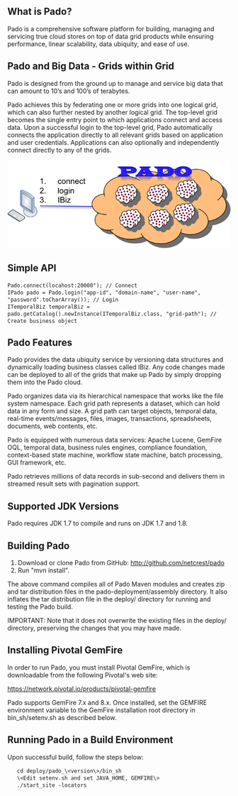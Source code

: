 ## What is Pado?

Pado is a comprehensive software platform for building, managing and servicing true cloud stores on top of data grid products while ensuring performance, linear scalability, data ubiquity, and ease of use.

## Pado and Big Data - Grids within Grid

Pado is designed from the ground up to manage and service big data that can amount to 10’s and 100’s of terabytes.

Pado achieves this by federating one or more grids into one logical grid, which can also further nested by another logical grid. The top-level grid becomes the single entry point to which applications connect and access data. Upon a successful login to the top-level grid, Pado automatically connects the application directly to all relevant grids based on application and user credentials. Applications can also optionally and independently connect directly to any of the grids.

![Pado Login](/pado-javadoc/pado-login.png)

## Simple API

```
Pado.connect(locahost:20000"); // Connect
IPado pado = Pado.login("app-id", "domain-name", "user-name", "password".toCharArray()); // Login
ITemporalBiz temporalBiz = pado.getCatalog().newInstance(ITemporalBiz.class, "grid-path"); // Create business object
```

## Pado Features

Pado provides the data ubiquity service by versioning data structures and dynamically loading business classes called IBiz. Any code changes made can be deployed to all of the grids that make up Pado by simply dropping them into the Pado cloud.

Pado organizes data via its hierarchical namespace that works like the file system namespace. Each grid path represents a dataset, which can hold data in any form and size. A grid path can target objects, temporal data, real-time events/messages, files, images, transactions, spreadsheets, documents, web contents, etc.

Pado is equipped with numerous data services: Apache Lucene, GemFire OQL, temporal data, business rules engines, compliance foundation, context-based state machine, workflow state machine, batch processing, GUI framework, etc.
 
Pado retrieves millions of data records in sub-second and delivers them in streamed result sets with pagination support.

## Supported JDK Versions

Pado requires JDK 1.7 to compile and runs on JDK 1.7 and 1.8.

## Building Pado

1. Download or clone Pado from GitHub: http://github.com/netcrest/pado
2. Run "mvn install". 

The above command compiles all of Pado Maven modules and creates zip and tar distribution files in the pado-deployment/assembly directory. It also inflates the tar distribution file in the deploy/ directory for running and testing the Pado build. 

IMPORTANT: Note that it does not overwrite the existing files in the deploy/ directory, preserving the changes that you may have made.

## Installing Pivotal GemFire

In order to run Pado, you must install Pivotal GemFire, which is downloadable from the following Pivotal's web site:

   https://network.pivotal.io/products/pivotal-gemfire

Pado supports GemFire 7.x and 8.x. Once installed, set the GEMFIRE environment variable to the GemFire installation root directory in bin_sh/setenv.sh as described below.


## Running Pado in a Build Environment

Upon successful build, follow the steps below:

```
   cd deploy/pado_\<version\>/bin_sh
   \<Edit setenv.sh and set JAVA_HOME, GEMFIRE\>
   ./start_site -locators
```
